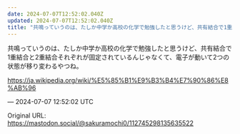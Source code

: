 ```yaml
---
date: 2024-07-07T12:52:02.040Z
updated: 2024-07-07T12:52:02.040Z
title: "共鳴っていうのは、たしか中学か高校の化学で勉強したと思うけど、共有結合で1重結合[...]"
---
```


<p>共鳴っていうのは、たしか中学か高校の化学で勉強したと思うけど、共有結合で1重結合と2重結合それぞれが固定されているんじゃなくて、電子が動いて2つの状態が移り変わるやつね。</p><p><a href="https://ja.wikipedia.org/wiki/%E5%85%B1%E9%B3%B4%E7%90%86%E8%AB%96" target="_blank" rel="nofollow noopener" translate="no"><span class="invisible">https://</span><span class="ellipsis">ja.wikipedia.org/wiki/%E5%85%B</span><span class="invisible">1%E9%B3%B4%E7%90%86%E8%AB%96</span></a></p>

&mdash; 2024-07-07 12:52:02 UTC

Original URL: https://mastodon.social/@sakuramochi0/112745298135635522
